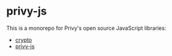 # privy-js

This is a monorepo for Privy's open source JavaScript libraries:

* [crypto](https://github.com/privy-io/privy-js/tree/main/packages/crypto)
* [privy-js](https://github.com/privy-io/privy-js/tree/main/packages/privy-js)
